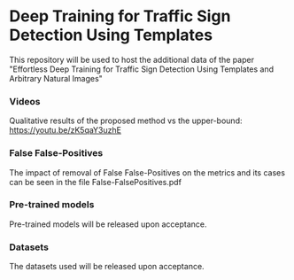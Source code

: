 # Deep Training for Traffic Sign Detection Using Templates

This repository will be used to host the additional data of the paper "Effortless Deep Training for Traffic Sign Detection Using Templates and Arbitrary Natural Images"

### Videos

Qualitative results of the proposed method vs the upper-bound: https://youtu.be/zK5qaY3uzhE

### False False-Positives

The impact of removal of False False-Positives on the metrics and its cases can be seen in the file False-FalsePositives.pdf


### Pre-trained models

Pre-trained models will be released upon acceptance.


### Datasets

The datasets used will be released upon acceptance.
